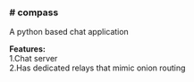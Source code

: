 <b><h3># compass</h3></b>
A python based chat application

<b>Features:</b><br>
1.Chat server</br>
2.Has dedicated relays that mimic onion routing
